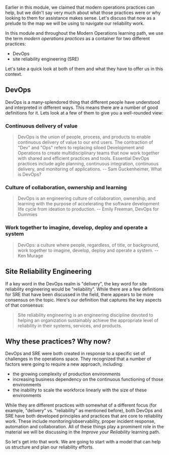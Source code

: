 Earlier in this module, we claimed that modern operations practices can
help, but we didn't say very much about what those practices were or why
looking to them for assistance makes sense. Let's discuss that now as a
prelude to the map we will be using to navigate our reliability work.

In this module and throughout the Modern Operations learning path, we use
the term _modern operations practices_ as a container for two different
practices:

-   DevOps
-   site reliability engineering (SRE)

Let's take a quick look at both of them and what they have to offer us in
this context.

## DevOps

DevOps is a many-splendored thing that different people have understood and
interpreted in different ways. This means there are a number of good
definitions for it. Lets look at a few of them to give you a well-rounded
view:

### Continuous delivery of value

> DevOps is the union of people, process, and products to enable continuous
> delivery of value to our end users. The contraction of "Dev" and "Ops"
> refers to replacing siloed Development and Operations to create
> multidisciplinary teams that now work together with shared and efficient
> practices and tools. Essential DevOps practices include agile planning,
> continuous integration, continuous delivery, and monitoring of
> applications. -- Sam Guckenheimer, What is DevOps?

### Culture of collaboration, ownership and learning

> DevOps is an engineering culture of collaboration, ownership, and
> learning with the purpose of accelerating the software development life
> cycle from ideation to production. -- Emily Freeman, DevOps for Dummies

### Work together to imagine, develop, deploy and operate a system

> DevOps: a culture where people, regardless, of title, or background, work
> together to imagine, develop, deploy and operate a system. -- Ken Murage

## Site Reliability Engineering

If a key word in the DevOps realm is "delivery", the key word for site
reliability engineering would be "reliability". While there are a few
definitions for SRE that have been discussed in the field, there appears to
be more consensus on the topic. Here's our definition that captures the key
aspects of that consensus:

> Site reliability engineering is an engineering discipline devoted to
> helping an organization sustainably achieve the appropriate level of
> reliability in their systems, services, and products.

## Why these practices? Why now?

DevOps and SRE were both created in response to a specific set of
challenges in the operations space. They recognized that a number of
factors were going to require a new approach, including:

-   the growing complexity of production environments
-   increasing business dependency on the continuous functioning of those
    environments
-   the inability to scale the workforce linearly with the size of these
    environments

While they are different practices with somewhat of a different focus (for
example, "delivery" vs. "reliability" as mentioned before), both DevOps and
SRE have both developed principles and practices that are core to
reliability work. These include monitoring/observability, proper incident
response, automation and collaboration. All of these things play a
prominent role in the material we will be discussing in the _Improve your
Reliability_ learning path.

So let's get into that work. We are going to start with a model that can
help us structure and plan our reliability efforts.
